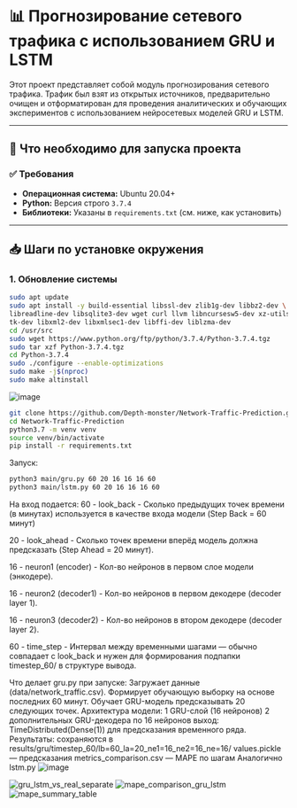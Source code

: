 # 📊 Прогнозирование сетевого трафика с использованием GRU и LSTM

Этот проект представляет собой модуль прогнозирования сетевого трафика. Трафик был взят из открытых источников, предварительно очищен и отформатирован для проведения аналитических и обучающих экспериментов с использованием нейросетевых моделей GRU и LSTM.

---

## 🔧 Что необходимо для запуска проекта

### ✅ Требования

- **Операционная система:** Ubuntu 20.04+
- **Python:** Версия строго `3.7.4`
- **Библиотеки:** Указаны в `requirements.txt` (см. ниже, как установить)

---

## 📥 Шаги по установке окружения

### 1. Обновление системы

```bash
sudo apt update
sudo apt install -y build-essential libssl-dev zlib1g-dev libbz2-dev \
libreadline-dev libsqlite3-dev wget curl llvm libncursesw5-dev xz-utils \
tk-dev libxml2-dev libxmlsec1-dev libffi-dev liblzma-dev
cd /usr/src
sudo wget https://www.python.org/ftp/python/3.7.4/Python-3.7.4.tgz
sudo tar xzf Python-3.7.4.tgz
cd Python-3.7.4
sudo ./configure --enable-optimizations
sudo make -j$(nproc)
sudo make altinstall
```
![image](https://github.com/user-attachments/assets/cd8be04c-ce90-4538-8867-4404a84f0f32)
```bash
git clone https://github.com/Depth-monster/Network-Traffic-Prediction.git
cd Network-Traffic-Prediction
python3.7 -m venv venv
source venv/bin/activate
pip install -r requirements.txt
```
Запуск:
```bash
python3 main/gru.py 60 20 16 16 16 60
python3 main/lstm.py 60 20 16 16 16 60
```



На вход подается:
60 - look_back - Сколько предыдущих точек времени (в минутах) используется в качестве входа модели (Step Back = 60 минут)

20 - look_ahead - Сколько точек времени вперёд модель должна предсказать (Step Ahead = 20 минут).

16 - neuron1 (encoder) - Кол-во нейронов в первом слое модели (энкодере).

16 - neuron2 (decoder1) - Кол-во нейронов в первом декодере (decoder layer 1).

16 - neuron3 (decoder2) - Кол-во нейронов в втором декодере (decoder layer 2).

60 - time_step - Интервал между временными шагами — обычно совпадает с look_back и нужен для формирования подпапки timestep_60/ в структуре вывода.


Что делает gru.py при запуске:
Загружает данные (data/network_traffic.csv).
Формирует обучающую выборку на основе последних 60 минут.
Обучает GRU-модель предсказывать 20 следующих точек.
Архитектура модели:
1 GRU-слой (16 нейронов)
2 дополнительных GRU-декодера по 16 нейронов
выход: TimeDistributed(Dense(1)) для предсказания временного ряда.
Результаты:
сохраняются в results/gru/timestep_60/lb=60_la=20_ne1=16_ne2=16_ne=16/
values.pickle — предсказания
metrics_comparison.csv — MAPE по шагам
Аналогично lstm.py
![image](https://github.com/user-attachments/assets/e4e60d9f-5be8-45f5-b158-9b876849d50c)

![gru_lstm_vs_real_separate](https://github.com/user-attachments/assets/48332bfd-dcf2-47c7-a813-3ad41f596fe6)
![mape_comparison_gru_lstm](https://github.com/user-attachments/assets/e683b6bb-c062-4053-936d-da8cec6dad7d)
![mape_summary_table](https://github.com/user-attachments/assets/30f54cde-7151-4f62-bc92-959f20dec2db)



